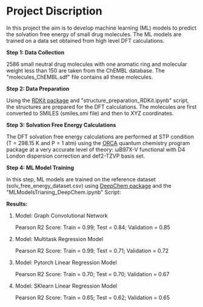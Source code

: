 # Project Discription

In this project the aim is to develop machine learning (ML) models to predict the solvation free energy of small drug molecules. The ML models are trained on a data set obtained from high level DFT calculations.  

**Step 1: Data Collection**

2586 small neutral drug molecules with one aromatic ring and molecular weight less than 150 are taken from the ChEMBL database. The "molecules_ChEMBL.sdf" file contains all these molecules.

**Step 2: Data Preparation**

Using the [RDKit package](https://www.rdkit.org/) and "structure_preparation_RDKit.ipynb" script, the structures are prepared for the DFT calculations. The molecules are first converted to SMILES (smiles.smi file) and then to XYZ coordinates.

**Step 3: Solvation Free Energy Calculations**

The DFT solvation free energy calculations are performed at STP condition (T = 298.15 K and P = 1 atm) using the [ORCA](https://orcaforum.kofo.mpg.de) quantum chemistry program package at a very accurate level of theory: ωB97X-V functional with D4 London dispersion correction and def2-TZVP basis set.

**Step 4: ML Model Training**

In this step, ML models are trained on the reference dataset (solv_free_energy_dataset.csv) using [DeepChem package](https://deepchem.io/) and the "MLModelsTrianing_DeepChem.ipynb" Script:

**Results:**

1) Model: Graph Convolutional Network

   Pearson R2 Score: Train = 0.99; Test = 0.84; Validation = 0.85
   
2) Model: Multitask Regression Model

   Pearson R2 Score: Train = 0.99; Test = 0.71; Validation = 0.72
   
3) Model: Pytorch Linear Regression Model

   Pearson R2 Score: Train = 0.70; Test = 0.70; Validation = 0.67
   
4) Model: SKlearn Linear Regression Model

   Pearson R2 Score: Train = 0.65; Test = 0.62; Validation = 0.65
